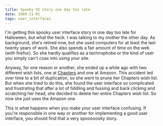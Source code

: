 ```yaml
---
title: Spooky UI story one day too late
date: 2009-11-01
tags: user_interfaces
---
```


I'm getting this spooky user interface story in one day too late for Halloween, but what the heck.  I was talking to my mother the other day.  As background, she's retired now, but she used computers for at least the last twenty years of work.  She also spends a fair amount of time on the web (with firefox).  So she hardly qualifies as a technophobe or the kind of user you simply can't coax into using your site.

Anyway, for one reason or another, she ended up a while ago with two different wish lists, one at <a href="http://www.chapters.indigo.ca">Chapters</a> and one at Amazon.  This accident led over time to a bit of duplication, so she went to prune her Chapters wish list.  But when she tried to do this, she found the user interface so complicated and frustrating that after a lot of fiddling and fussing and back clicking and scratching her head, she decided to delete her entire Chapters wish list.  So now she just uses the Amazon one.

This is what happens when you make your user interface confusing.  If you're responsible in one way or another for implementing a good user interface, you should find that a very spooooooky story.
